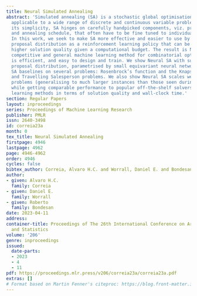 ```yaml
---
title: Neural Simulated Annealing
abstract: 'Simulated annealing (SA) is a stochastic global optimisation metaheuristic
  applicable to a wide range of discrete and continuous variable problems. Despite
  its simplicity, SA hinges on carefully handpicked components, viz. proposal distribution
  and annealing schedule, that often have to be fine tuned to individual problem instances.
  In this work, we seek to make SA more effective and easier to use by framing its
  proposal distribution as a reinforcement learning policy that can be optimised for
  higher solution quality given a computational budget. The result is Neural SA, a
  competitive and general machine learning method for combinatorial optimisation that
  is efficient, and easy to design and train. We show Neural SA with such a learnt
  proposal distribution, parametrised by small equivariant neural networks, outperforms
  SA baselines on several problems: Rosenbrock’s function and the Knapsack, Bin Packing
  and Travelling Salesperson problems. We also show Neural SA scales well to large
  problems (generalising to much larger instances than those seen during training)
  while getting comparable performance to popular off-the-shelf solvers and machine
  learning methods in terms of solution quality and wall-clock time.'
section: Regular Papers
layout: inproceedings
series: Proceedings of Machine Learning Research
publisher: PMLR
issn: 2640-3498
id: correia23a
month: 0
tex_title: Neural Simulated Annealing
firstpage: 4946
lastpage: 4962
page: 4946-4962
order: 4946
cycles: false
bibtex_author: Correia, Alvaro H.C. and Worrall, Daniel E. and Bondesan, Roberto
author:
- given: Alvaro H.C.
  family: Correia
- given: Daniel E.
  family: Worrall
- given: Roberto
  family: Bondesan
date: 2023-04-11
address:
container-title: Proceedings of The 26th International Conference on Artificial Intelligence
  and Statistics
volume: '206'
genre: inproceedings
issued:
  date-parts:
  - 2023
  - 4
  - 11
pdf: https://proceedings.mlr.press/v206/correia23a/correia23a.pdf
extras: []
# Format based on Martin Fenner's citeproc: https://blog.front-matter.io/posts/citeproc-yaml-for-bibliographies/
---
```

